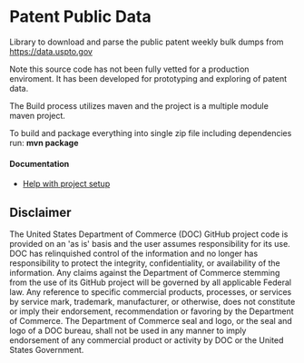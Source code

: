 # Patent Public Data

Library to download and parse the public patent weekly bulk dumps from https://data.uspto.gov

Note this source code has not been fully vetted for a production enviroment. It has been developed for prototyping and exploring of patent data.

The Build process utilizes maven and the project is a multiple module maven project.  

To build and package everything into single zip file including dependencies run: <b>mvn package</b>

#### Documentation
<ul><li><a href="https://github.com/USPTO/PatentPublicData/wiki/Project-Setup">Help with project setup</a></li></ul>

## Disclaimer

The United States Department of Commerce (DOC) GitHub project code is provided on an 'as is' basis and the user assumes responsibility for its use. DOC has relinquished control of the information and no longer has responsibility to protect the integrity, confidentiality, or availability of the information. Any claims against the Department of Commerce stemming from the use of its GitHub project will be governed by all applicable Federal law. Any reference to specific commercial products, processes, or services by service mark, trademark, manufacturer, or otherwise, does not constitute or imply their endorsement, recommendation or favoring by the Department of Commerce. The Department of Commerce seal and logo, or the seal and logo of a DOC bureau, shall not be used in any manner to imply endorsement of any commercial product or activity by DOC or the United States Government.
